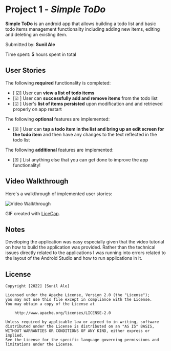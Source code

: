 # Project 1 - *Simple ToDo*

**Simple ToDo** is an android app that allows building a todo list and basic todo items management functionality including adding new items, editing and deleting an existing item.

Submitted by: **Sunil Ale**

Time spent: **5** hours spent in total

## User Stories

The following **required** functionality is completed:

* [ &#x2611;] User can **view a list of todo items**
* [&#x2611; ] User can **successfully add and remove items** from the todo list
* [&#x2611; ] User's **list of items persisted** upon modification and and retrieved properly on app restart

The following **optional** features are implemented:

* [&#x2612; ] User can **tap a todo item in the list and bring up an edit screen for the todo item** and then have any changes to the text reflected in the todo list

The following **additional** features are implemented:

* [&#x2612; ] List anything else that you can get done to improve the app functionality!

## Video Walkthrough

Here's a walkthrough of implemented user stories:

<img src='http://i.imgur.com/link/to/your/gif/file.gif' title='Video Walkthrough' width='' alt='Video Walkthrough' />

GIF created with [LiceCap](http://www.cockos.com/licecap/).

## Notes

Developing the application was easy especially given that the video tutorial on how to build the application was provided. Rather than the technical issues directly related to the applications
I was running into errors related to the layout of the Android Studio and how to run applications in it. 

## License

    Copyright [2022] [Sunil Ale]

    Licensed under the Apache License, Version 2.0 (the "License");
    you may not use this file except in compliance with the License.
    You may obtain a copy of the License at

        http://www.apache.org/licenses/LICENSE-2.0

    Unless required by applicable law or agreed to in writing, software
    distributed under the License is distributed on an "AS IS" BASIS,
    WITHOUT WARRANTIES OR CONDITIONS OF ANY KIND, either express or implied.
    See the License for the specific language governing permissions and
    limitations under the License.